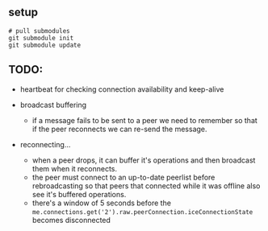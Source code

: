 ## setup
```
# pull submodules
git submodule init
git submodule update
```

## TODO:

- heartbeat for checking connection availability and keep-alive
- broadcast buffering
  - if a message fails to be sent to a peer we need to remember
    so that if the peer reconnects we can re-send the message.

- reconnecting...
  - when a peer drops, it can buffer it's operations and then broadcast them when it reconnects.
  - the peer must connect to an up-to-date peerlist before rebroadcasting
    so that peers that connected while it was offline also see it's buffered operations.
  - there's a window of 5 seconds before the `me.connections.get('2').raw.peerConnection.iceConnectionState` becomes disconnected
